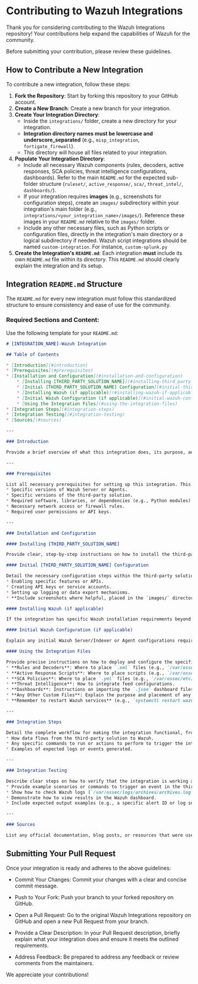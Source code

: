 # Contributing to Wazuh Integrations

Thank you for considering contributing to the Wazuh Integrations repository! Your contributions help expand the capabilities of Wazuh for the community.

Before submitting your contribution, please review these guidelines.

## How to Contribute a New Integration

To contribute a new integration, follow these steps:

1.  **Fork the Repository**: Start by forking this repository to your GitHub account.
2.  **Create a New Branch**: Create a new branch for your integration.
3.  **Create Your Integration Directory**:
    * Inside the `integrations/` folder, create a new directory for your integration.
    * **Integration directory names must be lowercase and underscore_separated** (e.g., `misp_integration`, `fortigate_firewall`).
    * This directory will house all files related to your integration.
4.  **Populate Your Integration Directory**:
    * Include all necessary Wazuh components (rules, decoders, active responses, SCA policies, threat intelligence configurations, dashboards). Refer to the main `README.md` for the expected sub-folder structure (`ruleset/`, `active_response/`, `sca/`, `threat_intel/`, `dashboards/`).
    * If your integration requires **images** (e.g., screenshots for configuration steps), create an `images/` subdirectory within your integration's main folder (e.g., `integrations/<your_integration_name>/images/`). Reference these images in your `README.md` relative to the `images/` folder.
    * Include any other necessary files, such as Python scripts or configuration files, directly in the integration's main directory or a logical subdirectory if needed. Wazuh script integrations should be named `custom-integration`. For instance, `custom-splunk.py`
5.  **Create the Integration's `README.md`**: Each integration **must** include its own `README.md` file within its directory. This `README.md` should clearly explain the integration and its setup.

## Integration `README.md` Structure

The `README.md` for every new integration must follow this standardized structure to ensure consistency and ease of use for the community.

### Required Sections and Content:

Use the following template for your `README.md`:

```markdown
# [INTEGRATION_NAME]-Wazuh Integration

## Table of Contents

* [Introduction](#introduction)
* [Prerequisites](#prerequisites)
* [Installation and Configuration](#installation-and-configuration)
    * [Installing [THIRD_PARTY_SOLUTION_NAME]](#installing-third_party_solution_name)
    * [Initial [THIRD_PARTY_SOLUTION_NAME] Configuration](#initial-third_party_solution_name-configuration)
    * [Installing Wazuh (if applicable)](#installing-wazuh-if-applicable)
    * [Initial Wazuh Configuration (if applicable)](#initial-wazuh-configuration-if-applicable)
    * [Using the Integration Files](#using-the-integration-files)
* [Integration Steps](#integration-steps)
* [Integration Testing](#integration-testing)
* [Sources](#sources)

---

### Introduction

Provide a brief overview of what this integration does, its purpose, and how it benefits Wazuh users. Explain the value proposition.

---

### Prerequisites

List all necessary prerequisites for setting up this integration. This may include:
* Specific versions of Wazuh Server or Agents.
* Specific versions of the third-party solution.
* Required software, libraries, or dependencies (e.g., Python modules).
* Necessary network access or firewall rules.
* Required user permissions or API keys.

---

### Installation and Configuration

#### Installing [THIRD_PARTY_SOLUTION_NAME]

Provide clear, step-by-step instructions on how to install the third-party solution if it's not assumed to be pre-existing. Include relevant links to official documentation.

#### Initial [THIRD_PARTY_SOLUTION_NAME] Configuration

Detail the necessary configuration steps within the third-party solution to prepare it for integration with Wazuh. This might include:
* Enabling specific features or APIs.
* Creating API keys or service accounts.
* Setting up logging or data export mechanisms.
* **Include screenshots where helpful, placed in the `images/` directory within your integration folder and linked here.**

#### Installing Wazuh (if applicable)

If the integration has specific Wazuh installation requirements beyond standard setup, detail them here. Otherwise, you can state that a standard Wazuh installation is assumed and provide a link to the official Wazuh documentation.

#### Initial Wazuh Configuration (if applicable)

Explain any initial Wazuh Server/Indexer or Agent configurations required before deploying the integration's files. This could involve enabling modules or specific settings.

#### Using the Integration Files

Provide precise instructions on how to deploy and configure the specific files provided within your integration's directory.
* **Rules and Decoders**: Where to place `.xml` files (e.g., `/var/ossec/etc/rules/`, `/var/ossec/etc/decoders/`), and how to reference them in `ossec.conf`.
* **Active Response Scripts**: Where to place scripts (e.g., `/var/ossec/active-response/bin/`) and how to configure them in `ossec.conf`.
* **SCA Policies**: Where to place `.yml` files (e.g., `/var/ossec/etc/shared/default/`) and how to configure them.
* **Threat Intelligence**: How to integrate feed configurations.
* **Dashboards**: Instructions on importing the `.json` dashboard files into OpenSearch Dashboards or Kibana.
* **Any Other Custom Files**: Explain the purpose and placement of any other files you've included.
* **Remember to restart Wazuh services** (e.g., `systemctl restart wazuh-manager`) after configuration changes.

---

### Integration Steps

Detail the complete workflow for making the integration functional, from end to end. This section bridges the gap between configuration and active operation.
* How data flows from the third-party solution to Wazuh.
* Any specific commands to run or actions to perform to trigger the integration.
* Examples of expected logs or events generated.

---

### Integration Testing

Describe clear steps on how to verify that the integration is working as expected.
* Provide example scenarios or commands to trigger an event in the third-party solution that should be detected by Wazuh.
* Show how to check Wazuh logs (`/var/ossec/logs/archives/archives.log`, `/var/ossec/logs/ossec.log`) for expected alerts or events.
* Demonstrate how to view results in the Wazuh dashboard.
* Include expected output examples (e.g., a specific alert ID or log snippet).

---

### Sources

List any official documentation, blog posts, or resources that were used as references for building this integration. Provide links where possible.

```

## Submitting Your Pull Request

Once your integration is ready and adheres to the above guidelines:

- Commit Your Changes: Commit your changes with a clear and concise commit message.

- Push to Your Fork: Push your branch to your forked repository on GitHub.

- Open a Pull Request: Go to the original Wazuh Integrations repository on GitHub and open a new Pull Request from your branch.

- Provide a Clear Description: In your Pull Request description, briefly explain what your integration does and ensure it meets the outlined requirements.

- Address Feedback: Be prepared to address any feedback or review comments from the maintainers.

We appreciate your contributions!
